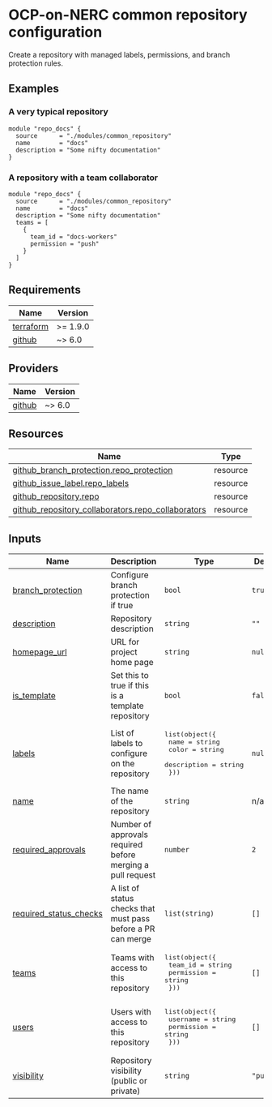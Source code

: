 # OCP-on-NERC common repository configuration

Create a repository with managed labels, permissions, and branch protection rules.

## Examples

### A very typical repository

```
module "repo_docs" {
  source      = "./modules/common_repository"
  name        = "docs"
  description = "Some nifty documentation"
}
```

### A repository with a team collaborator

```
module "repo_docs" {
  source      = "./modules/common_repository"
  name        = "docs"
  description = "Some nifty documentation"
  teams = [
    {
      team_id = "docs-workers"
      permission = "push"
    }
  ]
}
```
## Requirements

| Name | Version |
|------|---------|
| <a name="requirement_terraform"></a> [terraform](#requirement\_terraform) | >= 1.9.0 |
| <a name="requirement_github"></a> [github](#requirement\_github) | ~> 6.0 |

## Providers

| Name | Version |
|------|---------|
| <a name="provider_github"></a> [github](#provider\_github) | ~> 6.0 |

## Resources

| Name | Type |
|------|------|
| [github_branch_protection.repo_protection](https://registry.terraform.io/providers/integrations/github/latest/docs/resources/branch_protection) | resource |
| [github_issue_label.repo_labels](https://registry.terraform.io/providers/integrations/github/latest/docs/resources/issue_label) | resource |
| [github_repository.repo](https://registry.terraform.io/providers/integrations/github/latest/docs/resources/repository) | resource |
| [github_repository_collaborators.repo_collaborators](https://registry.terraform.io/providers/integrations/github/latest/docs/resources/repository_collaborators) | resource |

## Inputs

| Name | Description | Type | Default | Required |
|------|-------------|------|---------|:--------:|
| <a name="input_branch_protection"></a> [branch\_protection](#input\_branch\_protection) | Configure branch protection if true | `bool` | `true` | no |
| <a name="input_description"></a> [description](#input\_description) | Repository description | `string` | `""` | no |
| <a name="input_homepage_url"></a> [homepage\_url](#input\_homepage\_url) | URL for project home page | `string` | `null` | no |
| <a name="input_is_template"></a> [is\_template](#input\_is\_template) | Set this to true if this is a template repository | `bool` | `false` | no |
| <a name="input_labels"></a> [labels](#input\_labels) | List of labels to configure on the repository | <pre>list(object({<br/>    name        = string<br/>    color       = string<br/>    description = string<br/>  }))</pre> | `null` | no |
| <a name="input_name"></a> [name](#input\_name) | The name of the repository | `string` | n/a | yes |
| <a name="input_required_approvals"></a> [required\_approvals](#input\_required\_approvals) | Number of approvals required before merging a pull request | `number` | `2` | no |
| <a name="input_required_status_checks"></a> [required\_status\_checks](#input\_required\_status\_checks) | A list of status checks that must pass before a PR can merge | `list(string)` | `[]` | no |
| <a name="input_teams"></a> [teams](#input\_teams) | Teams with access to this repository | <pre>list(object({<br/>    team_id    = string<br/>    permission = string<br/>  }))</pre> | `[]` | no |
| <a name="input_users"></a> [users](#input\_users) | Users with access to this repository | <pre>list(object({<br/>    username   = string<br/>    permission = string<br/>  }))</pre> | `[]` | no |
| <a name="input_visibility"></a> [visibility](#input\_visibility) | Repository visibility (public or private) | `string` | `"public"` | no |
